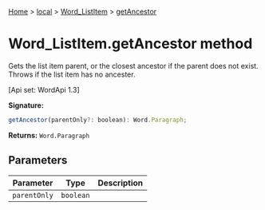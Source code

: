 [Home](./index) &gt; [local](local.md) &gt; [Word\_ListItem](local.word_listitem.md) &gt; [getAncestor](local.word_listitem.getancestor.md)

# Word\_ListItem.getAncestor method

Gets the list item parent, or the closest ancestor if the parent does not exist. Throws if the list item has no ancester. 

 \[Api set: WordApi 1.3\]

**Signature:**
```javascript
getAncestor(parentOnly?: boolean): Word.Paragraph;
```
**Returns:** `Word.Paragraph`

## Parameters

|  Parameter | Type | Description |
|  --- | --- | --- |
|  `parentOnly` | `boolean` |  |

